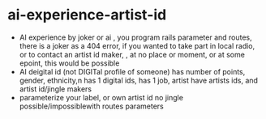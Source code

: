 # ai-experience-artist-id
- AI experience by joker or  ai , you program rails parameter and routes, there is a joker as a 404 error, if you wanted to take part in local radio, or to  contact an artist id maker,  , at no place or moment, or at some epoint, this would be possible
- AI deigital id (not DIGITal profile of someone) has number of points, gender, ethnicity,n has 1 digital ids, has 1 job, artist have artists ids, and artist id/jingle makers  
- parameterize your label, or own artist id no jingle possible/impossiblewith routes parameters
